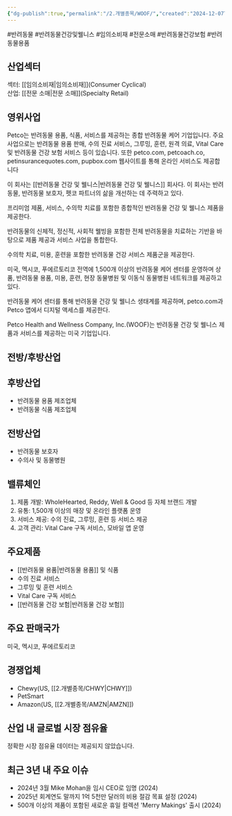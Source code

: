 ```yaml
---
{"dg-publish":true,"permalink":"/2.개별종목/WOOF/","created":"2024-12-07T12:31:59.033+09:00","updated":"2025-06-03T20:06:02.132+09:00"}
---
```


#반려동물 #반려동물건강및웰니스 #임의소비재 #전문소매 #반려동물건강보험
#반려동물용품

## 산업섹터

섹터: [[임의소비재\|임의소비재]](Consumer Cyclical)  
산업: [[전문 소매\|전문 소매]](Specialty Retail)

## 영위사업

Petco는 반려동물 용품, 식품, 서비스를 제공하는 종합 반려동물 케어 기업입니다. 주요 사업으로는 반려동물 용품 판매, 수의 진료 서비스, 그루밍, 훈련, 원격 의료, Vital Care 및 반려동물 건강 보험 서비스 등이 있습니다. 또한 petco.com, petcoach.co, petinsurancequotes.com, pupbox.com 웹사이트를 통해 온라인 서비스도 제공합니다

이 회사는 [[반려동물 건강 및 웰니스\|반려동물 건강 및 웰니스]] 회사다. 이 회사는 반려동물, 반려동물 보호자, 펫코 파트너의 삶을 개선하는 데 주력하고 있다.  

프리미엄 제품, 서비스, 수의학 치료를 포함한 종합적인 반려동물 건강 및 웰니스 제품을 제공한다.  
  
반려동물의 신체적, 정신적, 사회적 웰빙을 포함한 전체 반려동물을 치료하는 기반을 바탕으로 제품 제공과 서비스 사업을 통합한다.  

수의학 치료, 미용, 훈련을 포함한 반려동물 건강 서비스 제품군을 제공한다.  
  
미국, 멕시코, 푸에르토리코 전역에 1,500개 이상의 반려동물 케어 센터를 운영하며 상품, 반려동물 용품, 미용, 훈련, 현장 동물병원 및 이동식 동물병원 네트워크를 제공하고 있다.  

반려동물 케어 센터를 통해 반려동물 건강 및 웰니스 생태계를 제공하며, petco.com과 Petco 앱에서 디지털 액세스를 제공한다.


Petco Health and Wellness Company, Inc.(WOOF)는 반려동물 건강 및 웰니스 제품과 서비스를 제공하는 미국 기업입니다.

## 전방/후방산업

## 후방산업

- 반려동물 용품 제조업체
- 반려동물 식품 제조업체

## 전방산업

- 반려동물 보호자
- 수의사 및 동물병원

## 밸류체인

1. 제품 개발: WholeHearted, Reddy, Well & Good 등 자체 브랜드 개발
2. 유통: 1,500개 이상의 매장 및 온라인 플랫폼 운영
3. 서비스 제공: 수의 진료, 그루밍, 훈련 등 서비스 제공
4. 고객 관리: Vital Care 구독 서비스, 모바일 앱 운영

## 주요제품

- [[반려동물 용품\|반려동물 용품]] 및 식품
- 수의 진료 서비스
- 그루밍 및 훈련 서비스
- Vital Care 구독 서비스
- [[반려동물 건강 보험\|반려동물 건강 보험]]

## 주요 판매국가

미국, 멕시코, 푸에르토리코

## 경쟁업체

- Chewy(US, [[2.개별종목/CHWY\|CHWY]])
- PetSmart
- Amazon(US, [[2.개별종목/AMZN\|AMZN]])

## 산업 내 글로벌 시장 점유율

정확한 시장 점유율 데이터는 제공되지 않았습니다.

## 최근 3년 내 주요 이슈

- 2024년 3월 Mike Mohan을 임시 CEO로 임명 (2024)
- 2025년 회계연도 말까지 1억 5천만 달러의 비용 절감 목표 설정 (2024)
- 500개 이상의 제품이 포함된 새로운 휴일 컬렉션 'Merry Makings' 출시 (2024)